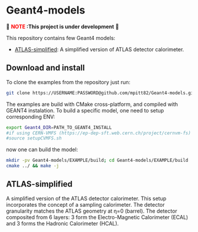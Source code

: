 # Geant4-models
:construction: **<font color="red"> NOTE </font>:This project is under development** :construction:

This repository contains few Geant4 models:

* [ATLAS-simplified](ATLAS-simplified): A simplified version of ATLAS detector calorimeter.

## Download and install
To clone the examples from the repository just run:
```bash
git clone https://USERNAME:PASSWORD@github.com/mpitt82/Geant4-models.git
```
The examples are build with CMake cross-platform, and compiled with GEANT4 instalation. 
To build a specific model, one need to setup corresponding ENV:
```bash
export Geant4_DIR=PATH_TO_GEANT4_INSTALL
#if using CERN-VMFS (https://ep-dep-sft.web.cern.ch/project/cernvm-fs)
#source setupCVMFS.sh
```

now one can build the model:
```bash
mkdir -pv Geant4-models/EXAMPLE/build; cd Geant4-models/EXAMPLE/build
cmake ../ && make -j
```

## ATLAS-simplified

A simplified version of the ATLAS detector calorimeter. This setup incorporates the concept of a sampling calorimeter.
The detector granularity matches the ATLAS geometry at &eta;=0 (barrel). The detector composited from 6 layers:
3 form the Electro-Magnetic Calorimeter (ECAL) and 3 forms the Hadronic Calorimeter (HCAL).

